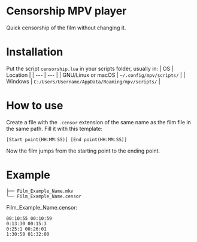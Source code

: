 # Censorship MPV player
Quick censorship of the film without changing it.

# Installation
Put the script `censorship.lua` in your scripts folder, usually in:
| OS | Location |
| --- | --- |
| GNU/Linux or macOS | `~/.config/mpv/scripts/` |
| Windows | `C:/Users/Username/AppData/Roaming/mpv/scripts/` |

# How to use
Create a file with the `.censor` extension of the same name as the film file in the same path. Fill it with this template:
``` 
[Start point(HH:MM:SS)] [End point(HH:MM:SS)]
``` 
Now the film jumps from the starting point to the ending point.

# Example
``` 
├── Film_Example_Name.mkv
└── Film_Example_Name.censor
``` 

Film_Example_Name.censor:
``` 
00:10:55 00:10:59
0:13:30 00:15:3
0:25:1 00:26:01
1:30:58 01:32:00
``` 
